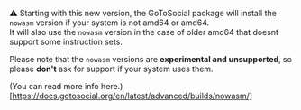 ⚠️ Starting with this new version, the GoToSocial package will install the `nowasm` version if your system is not amd64 or amd64.  
It will also use the `nowasm` version in the case of older amd64 that doesnt support some instruction sets.

Please note that the `nowasm` versions are **experimental and unsupported**, so please **don't** ask for support if your system uses them.

(You can read more info here.)[https://docs.gotosocial.org/en/latest/advanced/builds/nowasm/]